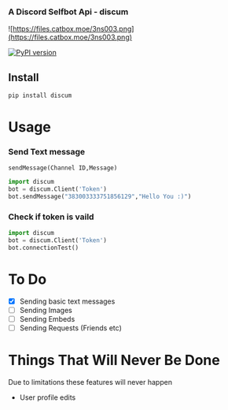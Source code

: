 ### A Discord Selfbot Api - discum

![https://files.catbox.moe/3ns003.png](https://files.catbox.moe/3ns003.png)

[![PyPI version](https://badge.fury.io/py/discum.svg)](https://badge.fury.io/py/discum)


## Install
```python
pip install discum 
```

# Usage

### Send Text message
```sendMessage(Channel ID,Message)```
```python
import discum
bot = discum.Client('Token')
bot.sendMessage("383003333751856129","Hello You :)")
```


### Check if token is vaild
```python
import discum
bot = discum.Client('Token')
bot.connectionTest()
```

# To Do
- [x] Sending basic text messages
- [ ] Sending Images
- [ ] Sending Embeds
- [ ] Sending Requests (Friends etc)

# Things That Will Never Be Done
Due to limitations these features will never happen
* User profile edits
